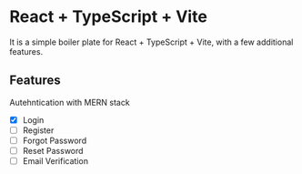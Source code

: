 # React + TypeScript + Vite

It is a simple boiler plate for React + TypeScript + Vite, with a few additional features.

## Features

Autehntication with MERN stack

- [x] Login
- [ ] Register
- [ ] Forgot Password
- [ ] Reset Password
- [ ] Email Verification
